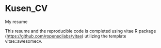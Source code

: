 # Kusen_CV

My resume

This resume and the reproducible code is completed using vitae R package (https://github.com/ropenscilabs/vitae) utilizing the template vitae::awesomecv.
